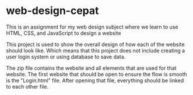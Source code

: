 # web-design-cepat
This is an assignment for my web design subject where we learn to use HTML, CSS, and JavaScript to design a website

This project is used to show the overall design of how each of the website should look like. 
Which means that this project does not include creating a user login system or using database to save data.

The zip file contains the website and all elements that are used for that website.
The first website that should be open to ensure the flow is smooth is the "Login.html" file. 
After opening that file, everything should be linked to each other file.
